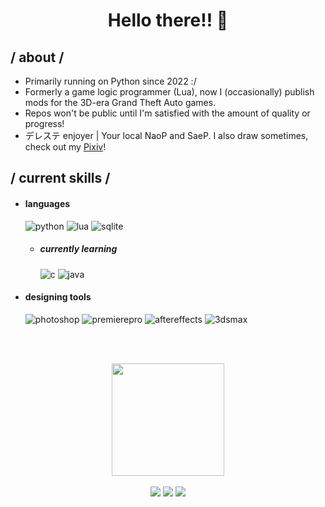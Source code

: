 <h1 align="center">Hello there!! 👋</h1>
<div>
<h2> / about /</h2>
  
- Primarily running on Python since 2022 :/
- Formerly a game logic programmer (Lua), now I (occasionally) publish mods for the 3D-era Grand Theft Auto games.
- Repos won't be public until I'm satisfied with the amount of quality or progress!
- デレステ enjoyer | Your local NaoP and SaeP. I also draw sometimes, check out my <a href="https://www.pixiv.net/en/users/69430164">Pixiv</a>!
  
<h2> / current skills / </h2>
  
- <h4> languages </h4>
  <img src = "https://img.shields.io/badge/Python-323330?style=for-the-badge&logo=python&logoColor=F7DF1E" alt = "python" />
  <img src = "https://img.shields.io/badge/Lua-323330?style=for-the-badge&logo=lua&logoColor=668FFF" alt = "lua" />
  <img src = "https://img.shields.io/badge/SQL-323330?style=for-the-badge&logo=sqlite&logoColor=FF6619" alt = "sqlite" />
  
  - <h5> currently learning </h5>
    <img src = "https://img.shields.io/badge/C-323330?style=for-the-badge&logo=c&logoColor=0390FC" alt = "c" />
     <img src = "https://img.shields.io/badge/java-323330?style=for-the-badge&logo=codeigniter&logoColor=BD0202" alt = "java" />
  
- <h4> designing tools </h4>
  <img src = "https://img.shields.io/badge/adobe%20photoshop-323330.svg?style=for-the-badge&logo=adobe%20photoshop&logoColor=0299E3" alt = "photoshop" />
  <img src = "https://img.shields.io/badge/adobe%20premiere%20pro-323330.svg?style=for-the-badge&logo=adobepremierepro&logoColor=06048C" alt = "premierepro" />
  <img src = "https://img.shields.io/badge/adobe%20after%20effects-323330.svg?style=for-the-badge&logo=adobeaftereffects&logoColor="2F0080" alt = "aftereffects" />
  <img src = "https://img.shields.io/badge/autodesk%203ds%20max-323330.svg?style=for-the-badge&logo=autodesk&logoColor=FF6619" alt = "3dsmax" />
  
  </br></br>
</div>
<div align="center">
  <a href="https://github.com/NonoNegative">
  <img height="180em" src="https://github-readme-stats.vercel.app/api?username=NonoNegative&show_icons=true&theme=dark&include_all_commits=true&count_private=true"/>
</div>
<br>
<div align ="center"> 
  <a href="https://x.com/nono_negative" target="_blank"><img src="https://img.shields.io/badge/-Twitter-%23333?style=for-the-badge&logo=x&logoColor=white" target="_blank"></a>
 <a href="https://discordapp.com/users/538330535823540224" target="_blank"><img src="https://img.shields.io/badge/-Discord-%23333?style=for-the-badge&logo=discord&logoColor=white" target="_blank"></a> 
  <a href="https://www.gtainside.com/user/fishseek"><img src="https://img.shields.io/badge/-ModPage-%23333?style=for-the-badge&logo=rockstargames&logoColor=white" target="_blank"></a> 
</div>
